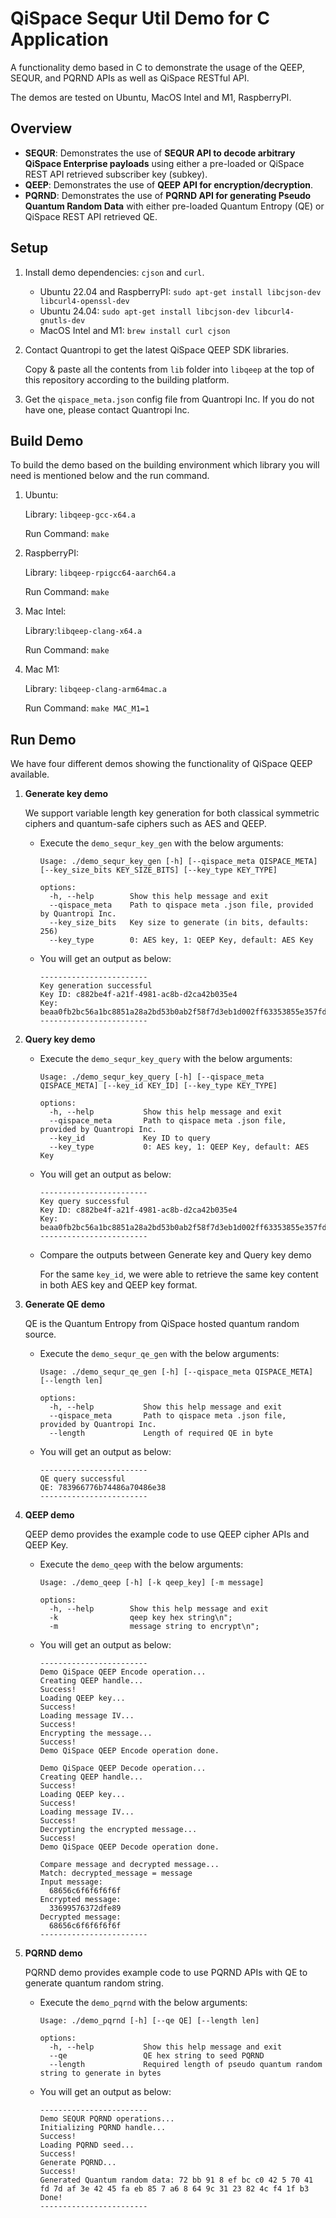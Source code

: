 # QiSpace Sequr Util Demo for C Application

  A functionality demo based in C to demonstrate the usage of the QEEP, SEQUR, and PQRND APIs as well as QiSpace RESTful API.

  The demos are tested on Ubuntu, MacOS Intel and M1, RaspberryPI.

## **Overview**

- **SEQUR**: Demonstrates the use of **SEQUR API to decode arbitrary QiSpace Enterprise payloads** using either a pre-loaded or QiSpace REST API retrieved subscriber key (subkey).
- **QEEP**: Demonstrates the use of **QEEP API for encryption/decryption**. 
- **PQRND**: Demonstrates the use of **PQRND API for generating Pseudo Quantum Random Data** with either pre-loaded Quantum Entropy (QE) or QiSpace REST API retrieved QE.

## **Setup**

1. Install demo dependencies: `cjson` and `curl`.

    - Ubuntu 22.04 and RaspberryPI:  `sudo apt-get install libcjson-dev libcurl4-openssl-dev`
    - Ubuntu 24.04: `sudo apt-get install libcjson-dev libcurl4-gnutls-dev`
    - MacOS Intel and M1:  `brew install curl cjson`

2. Contact Quantropi to get the latest QiSpace QEEP SDK libraries.

     Copy & paste all the contents from `lib` folder into `libqeep` at the top of this repository according to the building platform.

3. Get the `qispace_meta.json` config file from Quantropi Inc. If you do not have one, please contact Quantropi Inc.

## **Build Demo**

To build the demo based on the building environment which library you will need is mentioned below and the run command.

1. Ubuntu: 
    
    Library: `libqeep-gcc-x64.a` 

    Run Command: `make`

2. RaspberryPI: 
    
    Library: `libqeep-rpigcc64-aarch64.a`

    Run Command: `make`

3. Mac Intel: 

    Library:`libqeep-clang-x64.a`

    Run Command: `make`

4. Mac M1: 
    
    Library: `libqeep-clang-arm64mac.a`

    Run Command: `make MAC_M1=1`

## **Run Demo**

We have four different demos showing the functionality of QiSpace QEEP available.

1. **Generate key demo**

    We support variable length key generation for both classical symmetric ciphers and quantum-safe ciphers such as AES and QEEP.

    - Execute the `demo_sequr_key_gen` with the below arguments:

      ```
      Usage: ./demo_sequr_key_gen [-h] [--qispace_meta QISPACE_META] [--key_size_bits KEY_SIZE_BITS] [--key_type KEY_TYPE]

      options:
        -h, --help        Show this help message and exit
        --qispace_meta    Path to qispace meta .json file, provided by Quantropi Inc.
        --key_size_bits   Key size to generate (in bits, defaults: 256)
        --key_type        0: AES key, 1: QEEP Key, default: AES Key
      ```

    - You will get an output as below:

      ```
      ------------------------
      Key generation successful
      Key ID: c882be4f-a21f-4981-ac8b-d2ca42b035e4
      Key: beaa0fb2bc56a1bc8851a28a2bd53b0ab2f58f7d3eb1d002ff63353855e357fd
      ------------------------
      ```

2. **Query key demo**

    - Execute the `demo_sequr_key_query` with the below arguments:

      ```
      Usage: ./demo_sequr_key_query [-h] [--qispace_meta QISPACE_META] [--key_id KEY_ID] [--key_type KEY_TYPE]

      options:
        -h, --help           Show this help message and exit
        --qispace_meta       Path to qispace meta .json file, provided by Quantropi Inc.
        --key_id             Key ID to query
        --key_type           0: AES key, 1: QEEP Key, default: AES Key
      ```

    - You will get an output as below:

      ```
      ------------------------
      Key query successful
      Key ID: c882be4f-a21f-4981-ac8b-d2ca42b035e4
      Key: beaa0fb2bc56a1bc8851a28a2bd53b0ab2f58f7d3eb1d002ff63353855e357fd
      ------------------------
      ```

    - Compare the outputs between Generate key and Query key demo

      For the same `key_id`, we were able to retrieve the same key content in both AES key and QEEP key format.


3. **Generate QE demo**

      QE is the Quantum Entropy from QiSpace hosted quantum random source.

      - Execute the `demo_sequr_qe_gen` with the below arguments:

        ```
        Usage: ./demo_sequr_qe_gen [-h] [--qispace_meta QISPACE_META] [--length len]

        options:
          -h, --help           Show this help message and exit
          --qispace_meta       Path to qispace meta .json file, provided by Quantropi Inc.
          --length             Length of required QE in byte
        ```

      - You will get an output as below:

        ```
        ------------------------
        QE query successful
        QE: 783966776b74486a70486e38
        ------------------------
        ```
4. **QEEP demo**

      QEEP demo provides the example code to use QEEP cipher APIs and QEEP Key.

      - Execute the `demo_qeep` with the below arguments:

        ```
        Usage: ./demo_qeep [-h] [-k qeep_key] [-m message]

        options:
          -h, --help        Show this help message and exit
          -k                qeep key hex string\n";
          -m                message string to encrypt\n";
        ```

      - You will get an output as below:

        ```
        ------------------------
        Demo QiSpace QEEP Encode operation...
        Creating QEEP handle...
        Success!
        Loading QEEP key...
        Success!
        Loading message IV...
        Success!
        Encrypting the message...
        Success!
        Demo QiSpace QEEP Encode operation done.

        Demo QiSpace QEEP Decode operation...
        Creating QEEP handle...
        Success!
        Loading QEEP key...
        Success!
        Loading message IV...
        Success!
        Decrypting the encrypted message...
        Success!
        Demo QiSpace QEEP Decode operation done.

        Compare message and decrypted message...
        Match: decrypted_message = message 
        Input message: 
          68656c6f6f6f6f6f
        Encrypted message: 
          33699576372dfe89
        Decrypted message: 
          68656c6f6f6f6f6f
        ------------------------
        ```

5. **PQRND demo**

      PQRND demo provides example code to use PQRND APIs with QE to generate quantum random string.

      - Execute the `demo_pqrnd` with the below arguments:

        ```
        Usage: ./demo_pqrnd [-h] [--qe QE] [--length len]

        options:
          -h, --help           Show this help message and exit
          --qe                 QE hex string to seed PQRND
          --length             Required length of pseudo quantum random string to generate in bytes
        ```

      - You will get an output as below:

        ```
        ------------------------
        Demo SEQUR PQRND operations...
        Initializing PQRND handle...
        Success!
        Loading PQRND seed...
        Success!
        Generate PQRND...
        Success!
        Generated Quantum random data: 72 bb 91 8 ef bc c0 42 5 70 41 fd 7d af 3e 42 45 fa eb 85 7 a6 8 64 9c 31 23 82 4c f4 1f b3 
        Done!
        ------------------------
        ```